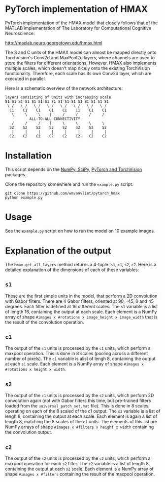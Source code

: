 PyTorch implementation of HMAX
==============================

PyTorch implementation of the HMAX model that closely follows that of the
MATLAB implementation of The Laboratory for Computational Cognitive
Neuroscience:

http://maxlab.neuro.georgetown.edu/hmax.html

The S and C units of the HMAX model can almost be mapped directly onto
TorchVision's Conv2d and MaxPool2d layers, where channels are used to store the
filters for different orientations. However, HMAX also implements multiple
scales, which doesn't map nicely onto the existing TorchVision functionality.
Therefore, each scale has its own Conv2d layer, which are executed in parallel.

Here is a schematic overview of the network architecture:

    layers consisting of units with increasing scale
    S1 S1 S1 S1 S1 S1 S1 S1 S1 S1 S1 S1 S1 S1 S1 S1
     \ /   \ /   \ /   \ /   \ /   \ /   \ /   \ /
      C1    C1    C1    C1    C1    C1    C1    C1
       \     \     \    |     /     /     /     /
               ALL-TO-ALL CONNECTIVITY
       /     /     /    |     \     \     \     \
      S2    S2    S2    S2    S2    S2    S2    S2
       |     |     |     |     |     |     |     |
      C2    C2    C2    C2    C2    C2    C2    C2


Installation
============

This script depends on the [NumPy, SciPy](https://www.scipy.org), [PyTorch and
TorchVision](https://pytorch.org) packages.


Clone the repository somewhere and run the `example.py` script:

    git clone https://github.com/wmvanvliet/pytorch_hmax
    python example.py


Usage
=====

See the `example.py` script on how to run the model on 10 example images.


Explanation of the output
=========================

The `hmax.get_all_layers` method returns a 4-tuple: `s1`, `c1`, `s2`, `c2`.
Here is a detailed explanation of the dimensions of each of these variables:

`s1`
----
These are the first simple units in the model, that perform a 2D convolution with Gabor filters. There are 4 Gabor filters, oriented at 90, -45, 0 and 45 degrees. Each filter is defined at 16 different scales. The `s1` variable is a list of length 16, containing the output at each scale. Each element is a NumPy array of shape `#images x #rotations x image_height x image_width` that is the result of the convolution operation.

`c1`
----
The output of the `s1` units is processed by the `c1` units, which perform a maxpool operation. This is done in 8 scales (pooling across a different number of pixels). The `c1` variable is alist of lengh 8, containing the output at each `s1` scale. Each element is a NumPy array of shape `#images x #rotations x height x width`.

`s2`
----
The output of the `c1` units is processed by the `s2` units, which perform 2D convolution again (not with Gabor filters this time, but pre-trained filters loaded from the `universal_patch_set.mat` file). This is done in 8 scales, operating on each of the 8 scaled of the c1 output. The `s2` variable is a list of lengh 8, containing the output at each scale. Each element is again a list of length 8, matching the 8 scales of the `c1` units. The elements of this list are NumPy arrays of shape `#images x #filters x height x width` containing the convolution output.

`c2`
----
The output of the `s2` units is processed by the `c2` units, which perform a maxpool operation for each `s2` filter. The `c2` variable is a list of length 8, containing the output at each `s2` scale. Each element is a NumPy array of shape `#images x #filters` containing the result of the maxpool operation.
